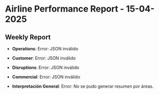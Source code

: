 # Airline Performance Report - 15-04-2025

## Weekly Report

- **Operations**: Error: JSON inválido

- **Customer**: Error: JSON inválido

- **Disruptions**: Error: JSON inválido

- **Commercial**: Error: JSON inválido

- **Interpretación General**: Error: No se pudo generar resumen por áreas.

